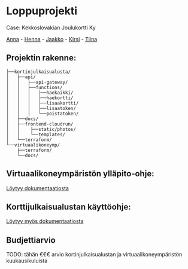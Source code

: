 # Loppuprojekti

Case: Kekkoslovakian Joulukortti Ky

[Anna](https://github.com/Anna1hanen) - [Henna](https://github.com/Anna1hanen) - [Jaakko](https://github.com/jajuhir) - [Kirsi](https://github.com/KirsiHolmberg) - [Tiina](https://github.com/ttonttu)

## Projektin rakenne:

    ├──kortinjulkaisualusta/
    │   ├──api/
    │   │   ├──api-gateway/
    │   │   ├──functions/
    │   │   │   ├──haekaikki/
    │   │   │   ├──haekortti/
    │   │   │   ├──lisaakortti/
    │   │   │   ├──lisaatoken/
    │   │   │   └──poistatoken/
    │   ├──docs/
    │   ├──frontend-cloudrun/
    │   │    ├──static/photos/
    │   │    └──templates/
    │   └──terraform/
    └──virtuaalikoneymp/
        ├──terraform/
        └──docs/

## Virtuaalikoneympäristön ylläpito-ohje:
[Löytyy dokumentaatiosta](/virtuaalikoneymp/docs/yllapito/README.md)

## Korttijulkaisualustan käyttöohje:
[Löytyy myös dokumentaatiosta](/kortinjulkaisualusta/docs/README.md)

## Budjettiarvio
TODO: tähän €€€ arvio kortinjulkaisualustan ja virtuaalikoneympäristön kuukausikuluista